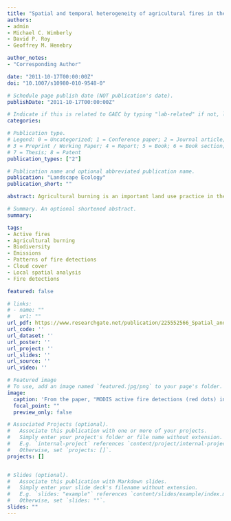 ```yaml
---
title: "Spatial and temporal heterogeneity of agricultural fires in the central United States in relation to land cover and land use"
authors:
- admin
- Michael C. Wimberly
- David P. Roy
- Geoffrey M. Henebry

author_notes:
- "Corresponding Author"

date: "2011-10-17T00:00:00Z"
doi: "10.1007/s10980-010-9548-0"

# Schedule page publish date (NOT publication's date).
publishDate: "2011-10-17T00:00:00Z"

# Indicate if this is related to GAEC by typing "lab-related" if not, leave blank
categories:

# Publication type.
# Legend: 0 = Uncategorized; 1 = Conference paper; 2 = Journal article;
# 3 = Preprint / Working Paper; 4 = Report; 5 = Book; 6 = Book section;
# 7 = Thesis; 8 = Patent
publication_types: ["2"]

# Publication name and optional abbreviated publication name.
publication: "Landscape Ecology"
publication_short: ""

abstract: Agricultural burning is an important land use practice in the central U.S. but has received little attention in the literature, whereas most of the focus has been on wildfires in forested areas. Given the effects that agricultural burning can have on biodiversity and emissions of greenhouse gasses, there is a need to quantify the spatial and temporal patterns of fire in agricultural landscapes of the central U.S. Three years (2006–2008) of the MODIS 1 km daily active fire product generated from the MODIS Terra and Aqua satellite data were used. The 2007 Cropland Data Layer developed by the U.S. Department of Agriculture was used to examine fire distribution by land cover/land use (LCLU) type. Global ordinary least square (OLS) models and local geographically weighted regression (GWR) analyses were used to explore spatial variability in relationships between fire detection density and LCLU classes. The monthly total number of fire detections peaked in April and the density of fire detections (number of fires/km2/3 years) was generally higher in areas dominated by agriculture than areas dominated by forest. Fire seasonality varied among areas dominated by different types of agriculture and land use. The effects of LCLU classes on fire detection density varied spatially, with grassland being the primary correlate of fire detection density in eastern Kansas; whereas wheat cropping was important in central Kansas, northeast North Dakota, and northwest Minnesota.

# Summary. An optional shortened abstract.
summary: 

tags:
- Active fires
- Agricultural burning
- Biodiversity
- Emissions
- Patterns of fire detections
- Cloud cover
- Local spatial analysis
- Fire detections

featured: false

# links:
# - name: ""
#   url: ""
url_pdf: https://www.researchgate.net/publication/225552566_Spatial_and_temporal_heterogeneity_of_agricultural_fires_in_the_central_United_States_in_relation_to_land_cover_and_land_use
url_code: ''
url_dataset: ''
url_poster: ''
url_project: ''
url_slides: ''
url_source: ''
url_video: ''

# Featured image
# To use, add an image named `featured.jpg/png` to your page's folder. 
image:
  caption: 'From the paper, "MODIS active fire detections (red dots) in the central U.S. in 2008. Grey shades show the percentage of MODIS 1 km observations labeled as cloudy over the year. Each circle represents a 1-km MODIS fire pixel. Water bodies (shown in black) were masked out." '
  focal_point: ""
  preview_only: false

# Associated Projects (optional).
#   Associate this publication with one or more of your projects.
#   Simply enter your project's folder or file name without extension.
#   E.g. `internal-project` references `content/project/internal-project/index.md`.
#   Otherwise, set `projects: []`.
projects: []


# Slides (optional).
#   Associate this publication with Markdown slides.
#   Simply enter your slide deck's filename without extension.
#   E.g. `slides: "example"` references `content/slides/example/index.md`.
#   Otherwise, set `slides: ""`.
slides: ""
---
```



